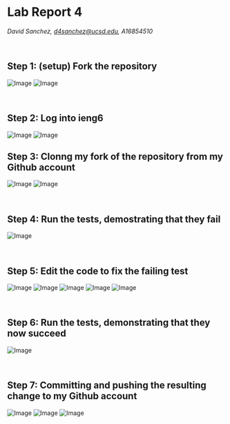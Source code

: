 # Lab Report 4
_David Sanchez, d4sanchez@ucsd.edu, A16854510_

<br>

## Step 1: (setup) Fork the repository

![Image](lab7report/fork.png)
![Image](lab7report/forkafter.png)

<br>

## Step 2: Log into ieng6

![Image](lab7report/login.png)
![Image](lab7report/loginafter.png)

## Step 3: Clonng my fork of the repository from my Github account

![Image](lab7report/gitclone.png)
![Image](lab7report/gitcloneafter.png)

<br>

## Step 4: Run the tests, demostrating that they fail

![Image](lab7report/junitfail.png)

<br>

## Step 5: Edit the code to fix the failing test

![Image](lab7report/nano.png)
![Image](lab7report/nanoafter.png)
![Image](lab7report/nanoedit.png)
![Image](lab7report/nanosave.png)
![Image](lab7report/nanoexit.png)

<br>

## Step 6: Run the tests, demonstrating that they now succeed

![Image](lab7report/recompile.png)

<br>

## Step 7: Committing and pushing the resulting change to my Github account

![Image](lab7report/gitaddcommit.png)
![Image](lab7report/gitpush.png)
![Image](lab7report/gitresult.png)

